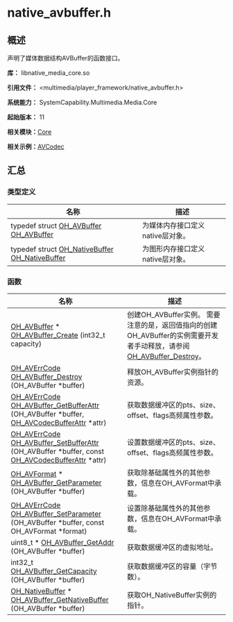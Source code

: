 # native_avbuffer.h


## 概述

声明了媒体数据结构AVBuffer的函数接口。

**库：** libnative_media_core.so

**引用文件：** <multimedia/player_framework/native_avbuffer.h>

**系统能力：** SystemCapability.Multimedia.Media.Core

**起始版本：** 11

**相关模块：**[Core](_core.md)

**相关示例：**[AVCodec](https://gitee.com/openharmony/applications_app_samples/tree/master/code/BasicFeature/Media/AVCodec)


## 汇总


### 类型定义

| 名称 | 描述 | 
| -------- | -------- |
| typedef struct [OH_AVBuffer](_core.md#oh_avbuffer) [OH_AVBuffer](_core.md#oh_avbuffer) | 为媒体内存接口定义native层对象。  | 
| typedef struct [OH_NativeBuffer](_core.md#oh_nativebuffer) [OH_NativeBuffer](_core.md#oh_nativebuffer) | 为图形内存接口定义native层对象。  | 


### 函数

| 名称 | 描述 | 
| -------- | -------- |
| [OH_AVBuffer](_core.md#oh_avbuffer) \* [OH_AVBuffer_Create](_core.md#oh_avbuffer_create) (int32_t capacity) | 创建OH_AVBuffer实例。 需要注意的是，返回值指向的创建OH_AVBuffer的实例需要开发者手动释放，请参阅[OH_AVBuffer_Destroy](_core.md#oh_avbuffer_destroy)。 | 
| [OH_AVErrCode](_core.md#oh_averrcode) [OH_AVBuffer_Destroy](_core.md#oh_avbuffer_destroy) (OH_AVBuffer \*buffer) | 释放OH_AVBuffer实例指针的资源。 | 
| [OH_AVErrCode](_core.md#oh_averrcode) [OH_AVBuffer_GetBufferAttr](_core.md#oh_avbuffer_getbufferattr) (OH_AVBuffer \*buffer, [OH_AVCodecBufferAttr](_o_h___a_v_codec_buffer_attr.md) \*attr) | 获取数据缓冲区的pts、size、offset、flags高频属性参数。 | 
| [OH_AVErrCode](_core.md#oh_averrcode) [OH_AVBuffer_SetBufferAttr](_core.md#oh_avbuffer_setbufferattr) (OH_AVBuffer \*buffer, const [OH_AVCodecBufferAttr](_o_h___a_v_codec_buffer_attr.md) \*attr) | 设置数据缓冲区的pts、size、offset、flags高频属性参数。 | 
| [OH_AVFormat](_core.md#oh_avformat) \* [OH_AVBuffer_GetParameter](_core.md#oh_avbuffer_getparameter) (OH_AVBuffer \*buffer) | 获取除基础属性外的其他参数，信息在OH_AVFormat中承载。 | 
| [OH_AVErrCode](_core.md#oh_averrcode) [OH_AVBuffer_SetParameter](_core.md#oh_avbuffer_setparameter) (OH_AVBuffer \*buffer, const OH_AVFormat \*format) | 设置除基础属性外的其他参数，信息在OH_AVFormat中承载。 | 
| uint8_t \* [OH_AVBuffer_GetAddr](_core.md#oh_avbuffer_getaddr) (OH_AVBuffer \*buffer) | 获取数据缓冲区的虚拟地址。 | 
| int32_t [OH_AVBuffer_GetCapacity](_core.md#oh_avbuffer_getcapacity) (OH_AVBuffer \*buffer) | 获取数据缓冲区的容量（字节数）。 | 
| [OH_NativeBuffer](_core.md#oh_nativebuffer) \* [OH_AVBuffer_GetNativeBuffer](_core.md#oh_avbuffer_getnativebuffer) (OH_AVBuffer \*buffer) | 获取OH_NativeBuffer实例的指针。 | 
